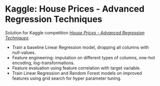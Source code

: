 # Kaggle: House Prices - Advanced Regression Techniques

Solution for Kaggle competition
[*House Prices - Advanced Regression Techniques*](https://www.kaggle.com/competitions/house-prices-advanced-regression-techniques).

- Train a baseline Linear Regression model, dropping all columns with
null-values.
- Feature engineering: imputation on different types of columns, one-hot
encoding, log-transformations.
- Feature evaluation using feature correlation with target variable.
- Train Linear Regression and Random Forest models on improved features using
grid search for hyper parameter tuning.